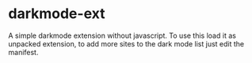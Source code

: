 # darkmode-ext
A simple darkmode extension without javascript. To use this load it as unpacked extension, to add more sites to the dark mode list just edit the manifest.
